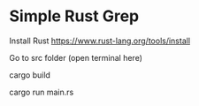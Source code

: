 # Simple Rust Grep

Install Rust  https://www.rust-lang.org/tools/install

Go to src folder (open terminal here)

cargo build

cargo run main.rs
